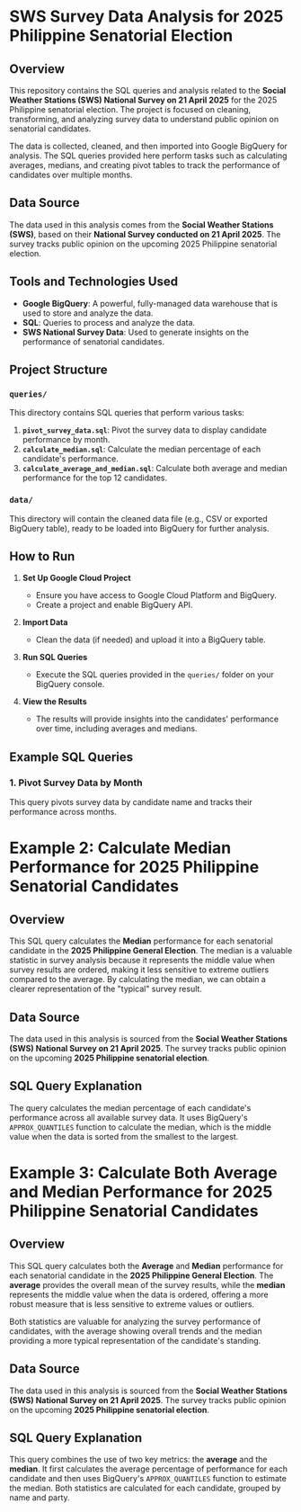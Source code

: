 # SWS Survey Data Analysis for 2025 Philippine Senatorial Election

## Overview

This repository contains the SQL queries and analysis related to the **Social Weather Stations (SWS) National Survey on 21 April 2025** for the 2025 Philippine senatorial election. The project is focused on cleaning, transforming, and analyzing survey data to understand public opinion on senatorial candidates.

The data is collected, cleaned, and then imported into Google BigQuery for analysis. The SQL queries provided here perform tasks such as calculating averages, medians, and creating pivot tables to track the performance of candidates over multiple months.

## Data Source

The data used in this analysis comes from the **Social Weather Stations (SWS)**, based on their **National Survey conducted on 21 April 2025**. The survey tracks public opinion on the upcoming 2025 Philippine senatorial election.

## Tools and Technologies Used

- **Google BigQuery**: A powerful, fully-managed data warehouse that is used to store and analyze the data.
- **SQL**: Queries to process and analyze the data.
- **SWS National Survey Data**: Used to generate insights on the performance of senatorial candidates.

## Project Structure

### `queries/`
This directory contains SQL queries that perform various tasks:
1. **`pivot_survey_data.sql`**: Pivot the survey data to display candidate performance by month.
2. **`calculate_median.sql`**: Calculate the median percentage of each candidate's performance.
3. **`calculate_average_and_median.sql`**: Calculate both average and median performance for the top 12 candidates.

### `data/`
This directory will contain the cleaned data file (e.g., CSV or exported BigQuery table), ready to be loaded into BigQuery for further analysis.

## How to Run

1. **Set Up Google Cloud Project**
   - Ensure you have access to Google Cloud Platform and BigQuery.
   - Create a project and enable BigQuery API.

2. **Import Data**
   - Clean the data (if needed) and upload it into a BigQuery table.

3. **Run SQL Queries**
   - Execute the SQL queries provided in the `queries/` folder on your BigQuery console.

4. **View the Results**
   - The results will provide insights into the candidates' performance over time, including averages and medians.

## Example SQL Queries

### 1. Pivot Survey Data by Month
This query pivots survey data by candidate name and tracks their performance across months.


# Example 2: Calculate Median Performance for 2025 Philippine Senatorial Candidates

## Overview

This SQL query calculates the **Median** performance for each senatorial candidate in the **2025 Philippine General Election**. The median is a valuable statistic in survey analysis because it represents the middle value when survey results are ordered, making it less sensitive to extreme outliers compared to the average. By calculating the median, we can obtain a clearer representation of the "typical" survey result.

## Data Source

The data used in this analysis is sourced from the **Social Weather Stations (SWS) National Survey on 21 April 2025**. The survey tracks public opinion on the upcoming **2025 Philippine senatorial election**.

## SQL Query Explanation

The query calculates the median percentage of each candidate's performance across all available survey data. It uses BigQuery's `APPROX_QUANTILES` function to calculate the median, which is the middle value when the data is sorted from the smallest to the largest.

# Example 3: Calculate Both Average and Median Performance for 2025 Philippine Senatorial Candidates

## Overview

This SQL query calculates both the **Average** and **Median** performance for each senatorial candidate in the **2025 Philippine General Election**. The **average** provides the overall mean of the survey results, while the **median** represents the middle value when the data is ordered, offering a more robust measure that is less sensitive to extreme values or outliers.

Both statistics are valuable for analyzing the survey performance of candidates, with the average showing overall trends and the median providing a more typical representation of the candidate's standing.

## Data Source

The data used in this analysis is sourced from the **Social Weather Stations (SWS) National Survey on 21 April 2025**. The survey tracks public opinion on the upcoming **2025 Philippine senatorial election**.

## SQL Query Explanation

This query combines the use of two key metrics: the **average** and the **median**. It first calculates the average percentage of performance for each candidate and then uses BigQuery's `APPROX_QUANTILES` function to estimate the median. Both statistics are calculated for each candidate, grouped by name and party.
